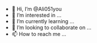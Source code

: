 - 👋 Hi, I’m @Ali051you
- 👀 I’m interested in ...
- 🌱 I’m currently learning ...
- 💞️ I’m looking to collaborate on ...
- 📫 How to reach me ...

<!---
Ali051you/Ali051you is a ✨ special ✨ repository because its `README.md` (this file) appears on your GitHub profile.
You can click the Preview link to take a look at your changes.
--->
